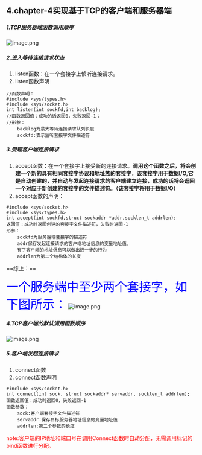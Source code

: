 ## 4.chapter-4实现基于TCP的客户端和服务器端
##### 1.TCP服务器端函数调用顺序
  ![image.png](https://upload-images.jianshu.io/upload_images/17728742-e2b608f0d69c6084.png?imageMogr2/auto-orient/strip%7CimageView2/2/w/1240)
##### 2.进入等待连接请求状态
1. listen函数：在一个套接字上侦听连接请求。
2. listen函数声明
```
//函数声明：
#include <sys/types.h>
#include <sys/socket.h>
int listen(int sockfd,int backlog);
//函数返回值：成功的话返回0，失败返回-1；
//形参：
    backlog为最大等待连接请求队列长度
    sockfd:表示监听套接字文件描述符
```
##### 3.受理客户端连接请求
1. accept函数：在一个套接字上接受新的连接请求。**调用这个函数之后，将会创建一个新的具有相同套接字协议和地址族的套接字，该套接字用于数据I/O,它是自动创建的，并自动与发起连接请求的客户端建立连接，成功的话将会返回一个对应于新创建的套接字的文件描述符。（该套接字将用于数据I/O）**
2. accept函数的声明：
```
#include <sys/socket.h>
#include <sys/types.h>
int accept(int sockfd,struct sockaddr *addr,socklen_t addrlen);
返回值：成功时返回创建的套接字文件描述符，失败时返回-1
形参：
    sockfd为服务器端套接字的描述符
    addr保存发起连接请求的客户端地址信息的变量地址值。
    有了客户端的地址信息可以做出进一步的行为
    addrlen为第二个结构体的长度
```
==综上：==

<font color = blue size = 6px>一个服务端中至少两个套接字，如下图所示：</font>
![image.png](https://upload-images.jianshu.io/upload_images/17728742-dc5cbb6b7c0e93ff.png?imageMogr2/auto-orient/strip%7CimageView2/2/w/1240)

##### 4.TCP客户端的默认调用函数顺序
![image.png](https://upload-images.jianshu.io/upload_images/17728742-91283e0fe45b4ddb.png?imageMogr2/auto-orient/strip%7CimageView2/2/w/1240)
##### 5.客户端发起连接请求
1. connect函数
2. connect函数声明
```
#include <sys/socket.h>
int connect(int sock, struct sockaddr* servaddr, socklen_t addrlen);
函数返回值：成功时返回0，失败返回-1
函数参数：
    sock:客户端套接字文件描述符
    servaddr:保存目标服务器地址信息的变量地址值
    addrlen:第二个参数的长度
```
<font color = red>note:客户端的IP地址和端口号在调用Connect函数时自动分配，无需调用标记的bind函数进行分配。</font>

